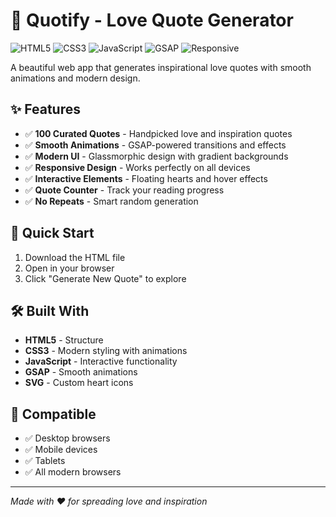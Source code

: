 # 💖 Quotify - Love Quote Generator

![HTML5](https://img.shields.io/badge/HTML5-E34F26?style=flat&logo=html5&logoColor=white)
![CSS3](https://img.shields.io/badge/CSS3-1572B6?style=flat&logo=css3&logoColor=white)
![JavaScript](https://img.shields.io/badge/JavaScript-F7DF1E?style=flat&logo=javascript&logoColor=black)
![GSAP](https://img.shields.io/badge/GSAP-88CE02?style=flat&logo=greensock&logoColor=white)
![Responsive](https://img.shields.io/badge/Responsive-Design-brightgreen)

A beautiful web app that generates inspirational love quotes with smooth animations and modern design.

## ✨ Features

- ✅ **100 Curated Quotes** - Handpicked love and inspiration quotes
- ✅ **Smooth Animations** - GSAP-powered transitions and effects
- ✅ **Modern UI** - Glassmorphic design with gradient backgrounds
- ✅ **Responsive Design** - Works perfectly on all devices
- ✅ **Interactive Elements** - Floating hearts and hover effects
- ✅ **Quote Counter** - Track your reading progress
- ✅ **No Repeats** - Smart random generation

## 🚀 Quick Start

1. Download the HTML file
2. Open in your browser
3. Click "Generate New Quote" to explore

## 🛠️ Built With

- **HTML5** - Structure
- **CSS3** - Modern styling with animations
- **JavaScript** - Interactive functionality
- **GSAP** - Smooth animations
- **SVG** - Custom heart icons

## 📱 Compatible

- ✅ Desktop browsers
- ✅ Mobile devices
- ✅ Tablets
- ✅ All modern browsers

---

_Made with ❤️ for spreading love and inspiration_
